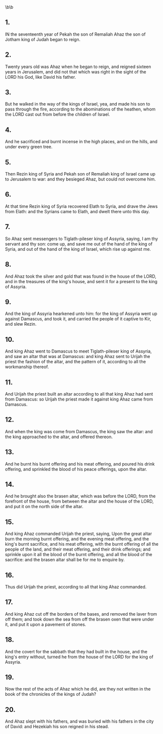 \b\b
## 1.
IN the seventeenth year of Pekah the son of Remaliah Ahaz the son of Jotham king of Judah began to reign.
## 2.
Twenty years old was Ahaz when he began to reign, and reigned sixteen years in Jerusalem, and did not that which was right in the sight of the LORD his God, like David his father.
## 3.
But he walked in the way of the kings of Israel, yea, and made his son to pass through the fire, according to the abominations of the heathen, whom the LORD cast out from before the children of Israel.
## 4.
And he sacrificed and burnt incense in the high places, and on the hills, and under every green tree.
## 5.
Then Rezin king of Syria and Pekah son of Remaliah king of Israel came up to Jerusalem to war: and they besieged Ahaz, but could not overcome him.
## 6.
At that time Rezin king of Syria recovered Elath to Syria, and drave the Jews from Elath: and the Syrians came to Elath, and dwelt there unto this day.
## 7.
So Ahaz sent messengers to Tiglath-pileser king of Assyria, saying, I am thy servant and thy son: come up, and save me out of the hand of the king of Syria, and out of the hand of the king of Israel, which rise up against me.
## 8.
And Ahaz took the silver and gold that was found in the house of the LORD, and in the treasures of the king's house, and sent it for a present to the king of Assyria.
## 9.
And the king of Assyria hearkened unto him: for the king of Assyria went up against Damascus, and took it, and carried the people of it captive to Kir, and slew Rezin.
## 10.
And king Ahaz went to Damascus to meet Tiglath-pileser king of Assyria, and saw an altar that was at Damascus: and king Ahaz sent to Urijah the priest the fashion of the altar, and the pattern of it, according to all the workmanship thereof.
## 11.
And Urijah the priest built an altar according to all that king Ahaz had sent from Damascus: so Urijah the priest made it against king Ahaz came from Damascus.
## 12.
And when the king was come from Damascus, the king saw the altar: and the king approached to the altar, and offered thereon.
## 13.
And he burnt his burnt offering and his meat offering, and poured his drink offering, and sprinkled the blood of his peace offerings, upon the altar.
## 14.
And he brought also the brasen altar, which was before the LORD, from the forefront of the house, from between the altar and the house of the LORD, and put it on the north side of the altar.
## 15.
And king Ahaz commanded Urijah the priest, saying, Upon the great altar burn the morning burnt offering, and the evening meat offering, and the king's burnt sacrifice, and his meat offering, with the burnt offering of all the people of the land, and their meat offering, and their drink offerings; and sprinkle upon it all the blood of the burnt offering, and all the blood of the sacrifice: and the brasen altar shall be for me to enquire by.
## 16.
Thus did Urijah the priest, according to all that king Ahaz commanded.
## 17.
And king Ahaz cut off the borders of the bases, and removed the laver from off them; and took down the sea from off the brasen oxen that were under it, and put it upon a pavement of stones.
## 18.
And the covert for the sabbath that they had built in the house, and the king's entry without, turned he from the house of the LORD for the king of Assyria.
## 19.
Now the rest of the acts of Ahaz which he did, are they not written in the book of the chronicles of the kings of Judah?
## 20.
And Ahaz slept with his fathers, and was buried with his fathers in the city of David: and Hezekiah his son reigned in his stead.
